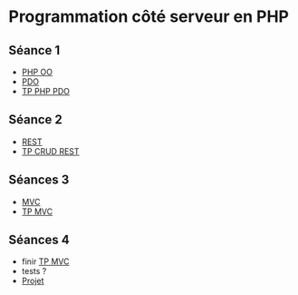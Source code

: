 # Programmation côté serveur en PHP

<!-- {% hint style="info" %}
Une lente migration des supports de cours vers ce site est en cours. En attendant une partie des supports sont disponibles [ici](
https://partage.imt.fr/apps/files/?dir=/Teaching/CDAW&fileid=14260094).
{% endhint %} -->

## Séance 1
- [PHP OO](tuto-PHP.md)
- [PDO](tuto-PDO.md)
- [TP PHP PDO](TP-PHP_PDO.md)

## Séance 2
- [REST](tuto-REST.md)
- [TP CRUD REST](TP-CRUD_REST.md)

## Séances 3
- [MVC](tuto-MVC.md)
- [TP MVC](TP-MVC.md)

## Séances 4
- finir [TP MVC](TP-MVC.md)
- tests ?
- [Projet](../sujetMahjong.md)
